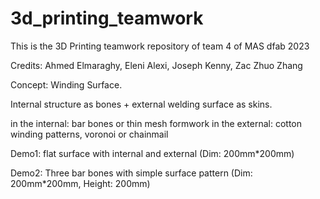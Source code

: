 # 3d_printing_teamwork


This is the 3D Printing teamwork repository of team 4 of MAS dfab 2023

Credits: Ahmed Elmaraghy, Eleni Alexi, Joseph Kenny, Zac Zhuo Zhang

Concept: Winding Surface.

Internal structure as bones + external welding surface as skins.

in the internal: bar bones or thin mesh formwork
in the external: cotton winding patterns, voronoi or chainmail


Demo1: flat surface with internal and external (Dim: 200mm*200mm)

Demo2: Three bar bones with simple surface pattern (Dim: 200mm*200mm, Height: 200mm)